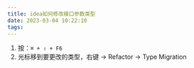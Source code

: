 ```yaml
---
title: idea如何修改接口参数类型
date: 2023-03-04 10:22:10
tags:
---
```


1. 按：`⌘ + ⇧ + F6`
2. 光标移到要更改的类型，右键 -> Refactor -> Type Migration

